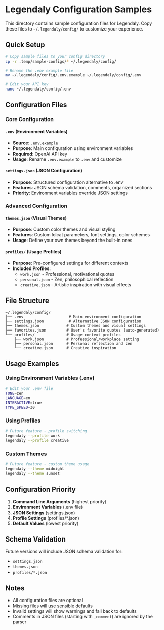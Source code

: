 # Legendaly Configuration Samples

This directory contains sample configuration files for Legendaly. Copy these files to `~/.legendaly/config/` to customize your experience.

## Quick Setup

```bash
# Copy sample files to your config directory
cp -r .temp/sample-configs/* ~/.legendaly/config/

# Rename the .env example file
mv ~/.legendaly/config/.env.example ~/.legendaly/config/.env

# Edit your API key
nano ~/.legendaly/config/.env
```

## Configuration Files

### Core Configuration

#### `.env` (Environment Variables)
- **Source**: `.env.example`
- **Purpose**: Main configuration using environment variables
- **Required**: OpenAI API key
- **Usage**: Rename `.env.example` to `.env` and customize

#### `settings.json` (JSON Configuration)
- **Purpose**: Structured configuration alternative to .env
- **Features**: JSON schema validation, comments, organized sections
- **Priority**: Environment variables override JSON settings

### Advanced Configuration

#### `themes.json` (Visual Themes)
- **Purpose**: Custom color themes and visual styling
- **Features**: Custom lolcat parameters, font settings, color schemes
- **Usage**: Define your own themes beyond the built-in ones

#### `profiles/` (Usage Profiles)
- **Purpose**: Pre-configured settings for different contexts
- **Included Profiles**:
  - `work.json` - Professional, motivational quotes
  - `personal.json` - Zen, philosophical reflection
  - `creative.json` - Artistic inspiration with visual effects

## File Structure

```
~/.legendaly/config/
├── .env                    # Main environment configuration
├── settings.json           # Alternative JSON configuration
├── themes.json            # Custom themes and visual settings
├── favorites.json         # User's favorite quotes (auto-generated)
└── profiles/              # Usage context profiles
    ├── work.json          # Professional/workplace setting
    ├── personal.json      # Personal reflection and zen
    └── creative.json      # Creative inspiration
```

## Usage Examples

### Using Environment Variables (.env)
```bash
# Edit your .env file
TONE=zen
LANGUAGE=en
INTERACTIVE=true
TYPE_SPEED=30
```

### Using Profiles
```bash
# Future feature - profile switching
legendaly --profile work
legendaly --profile creative
```

### Custom Themes
```bash
# Future feature - custom theme usage
legendaly --theme midnight
legendaly --theme sunset
```

## Configuration Priority

1. **Command Line Arguments** (highest priority)
2. **Environment Variables** (.env file)
3. **JSON Settings** (settings.json)
4. **Profile Settings** (profiles/*.json)
5. **Default Values** (lowest priority)

## Schema Validation

Future versions will include JSON schema validation for:
- `settings.json`
- `themes.json`
- `profiles/*.json`

## Notes

- All configuration files are optional
- Missing files will use sensible defaults
- Invalid settings will show warnings and fall back to defaults
- Comments in JSON files (starting with `_comment`) are ignored by the parser